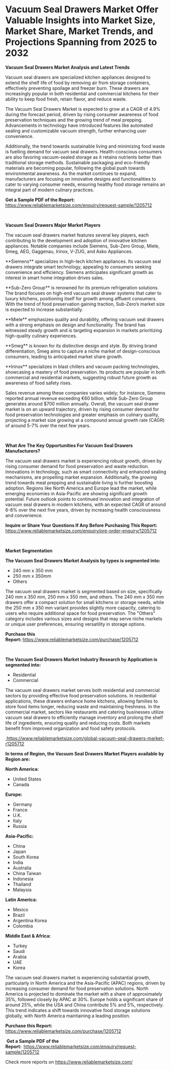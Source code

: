 <p><h1>Vacuum Seal Drawers Market Offer Valuable Insights into Market Size, Market Share, Market Trends, and Projections Spanning from 2025 to 2032</h1></p><p><strong>Vacuum Seal Drawers Market Analysis and Latest Trends</strong></p>
<p><p>Vacuum seal drawers are specialized kitchen appliances designed to extend the shelf life of food by removing air from storage containers, effectively preventing spoilage and freezer burn. These drawers are increasingly popular in both residential and commercial kitchens for their ability to keep food fresh, retain flavor, and reduce waste. </p><p>The Vacuum Seal Drawers Market is expected to grow at a CAGR of 4.9% during the forecast period, driven by rising consumer awareness of food preservation techniques and the growing trend of meal prepping. Advancements in technology have introduced features like automated sealing and customizable vacuum strength, further enhancing user convenience. </p><p>Additionally, the trend towards sustainable living and minimizing food waste is fuelling demand for vacuum seal drawers. Health-conscious consumers are also favoring vacuum-sealed storage as it retains nutrients better than traditional storage methods. Sustainable packaging and eco-friendly materials are becoming popular, following the global push towards environmental awareness. As the market continues to expand, manufacturers are focusing on innovative designs and functionalities to cater to varying consumer needs, ensuring healthy food storage remains an integral part of modern culinary practices.</p></p>
<p><strong>Get a Sample PDF of the Report:&nbsp;</strong> <a href="https://www.reliablemarketsize.com/enquiry/request-sample/1205712?utm_campaign=3345&utm_medium=2&utm_source=Github&utm_content=ia&utm_term=05042025&utm_id=vacuum-seal-drawers">https://www.reliablemarketsize.com/enquiry/request-sample/1205712</a></p>
<p>&nbsp;</p>
<p><strong>Vacuum Seal Drawers Major Market Players</strong></p>
<p><p>The vacuum seal drawers market features several key players, each contributing to the development and adoption of innovative kitchen appliances. Notable companies include Siemens, Sub-Zero Group, Miele, Smeg, AEG, Gaggenau, Irinox, V-ZUG, and Asko Appliances.</p><p>**Siemens** specializes in high-tech kitchen appliances. Its vacuum seal drawers integrate smart technology, appealing to consumers seeking convenience and efficiency. Siemens anticipates significant growth as interest in smart home integration drives sales.</p><p>**Sub-Zero Group** is renowned for its premium refrigeration solutions. The brand focuses on high-end vacuum seal drawer systems that cater to luxury kitchens, positioning itself for growth among affluent consumers. With the trend of food preservation gaining traction, Sub-Zero’s market size is expected to increase substantially.</p><p>**Miele** emphasizes quality and durability, offering vacuum seal drawers with a strong emphasis on design and functionality. The brand has witnessed steady growth and is targeting expansion in markets prioritizing high-quality culinary experiences.</p><p>**Smeg** is known for its distinctive design and style. By driving brand differentiation, Smeg aims to capture a niche market of design-conscious consumers, leading to anticipated market share growth.</p><p>**Irinox** specializes in blast chillers and vacuum packing technologies, showcasing a mastery of food preservation. Its products are popular in both commercial and residential markets, suggesting robust future growth as awareness of food safety rises.</p><p>Sales revenue among these companies varies widely; for instance, Siemens reported annual revenue exceeding €60 billion, while Sub-Zero Group generates around $700 million annually. Overall, the vacuum seal drawer market is on an upward trajectory, driven by rising consumer demand for food preservation technologies and greater emphasis on culinary quality, projecting a market size growing at a compound annual growth rate (CAGR) of around 5-7% over the next few years.</p></p>
<p>&nbsp;</p>
<p><strong>What Are The Key Opportunities For Vacuum Seal Drawers Manufacturers?</strong></p>
<p><p>The vacuum seal drawers market is experiencing robust growth, driven by rising consumer demand for food preservation and waste reduction. Innovations in technology, such as smart connectivity and enhanced sealing mechanisms, are propelling market expansion. Additionally, the growing trend towards meal prepping and sustainable living is further boosting adoption. Regions like North America and Europe lead the market, while emerging economies in Asia-Pacific are showing significant growth potential. Future outlook points to continued innovation and integration of vacuum seal drawers in modern kitchens, with an expected CAGR of around 6-8% over the next five years, driven by increasing health consciousness and convenience.</p></p>
<p><strong>Inquire or Share Your Questions If Any Before Purchasing This Report:</strong> <a href="https://www.reliablemarketsize.com/enquiry/pre-order-enquiry/1205712?utm_campaign=3345&utm_medium=2&utm_source=Github&utm_content=ia&utm_term=05042025&utm_id=vacuum-seal-drawers">https://www.reliablemarketsize.com/enquiry/pre-order-enquiry/1205712</a></p>
<p>&nbsp;</p>
<p><strong>Market Segmentation</strong></p>
<p><strong>The Vacuum Seal Drawers Market Analysis by types is segmented into:</strong></p>
<p><ul><li>240 mm x 350 mm</li><li>250 mm x 350mm</li><li>Others</li></ul></p>
<p><p>The vacuum seal drawers market is segmented based on size, specifically 240 mm x 350 mm, 250 mm x 350 mm, and others. The 240 mm x 350 mm drawers offer a compact solution for small kitchens or storage needs, while the 250 mm x 350 mm variant provides slightly more capacity, catering to users who require additional space for food preservation. The "Others" category includes various sizes and designs that may serve niche markets or unique user preferences, ensuring versatility in storage options.</p></p>
<p><strong>Purchase this Report:&nbsp;</strong><a href="https://www.reliablemarketsize.com/purchase/1205712?utm_campaign=3345&utm_medium=2&utm_source=Github&utm_content=ia&utm_term=05042025&utm_id=vacuum-seal-drawers">https://www.reliablemarketsize.com/purchase/1205712</a></p>
<p>&nbsp;</p>
<p><strong>The Vacuum Seal Drawers Market Industry Research by Application is segmented into:</strong></p>
<p><ul><li>Residential</li><li>Commercial</li></ul></p>
<p><p>The vacuum seal drawers market serves both residential and commercial sectors by providing effective food preservation solutions. In residential applications, these drawers enhance home kitchens, allowing families to store food items longer, reducing waste and maintaining freshness. In the commercial market, sectors like restaurants and catering businesses utilize vacuum seal drawers to efficiently manage inventory and prolong the shelf life of ingredients, ensuring quality and reducing costs. Both markets benefit from improved organization and food safety protocols.</p></p>
<p><a href="https://www.reliablemarketsize.com/global-vacuum-seal-drawers-market-r1205712?utm_campaign=3345&utm_medium=2&utm_source=Github&utm_content=ia&utm_term=05042025&utm_id=vacuum-seal-drawers">&nbsp;https://www.reliablemarketsize.com/global-vacuum-seal-drawers-market-r1205712</a></p>
<p><strong>In terms of Region, the Vacuum Seal Drawers Market Players available by Region are:</strong></p>
<p>
    <p> <strong> North America: </strong>
        <ul>
            <li>United States</li>
            <li>Canada</li>
        </ul>
        </p> 
    <p> <strong> Europe: </strong>
        <ul>
            <li>Germany</li>
            <li>France</li>
            <li>U.K.</li>
            <li>Italy</li>
            <li>Russia</li>
        </ul>
        </p> 
    <p> <strong> Asia-Pacific: </strong>
        <ul>
            <li>China</li>
            <li>Japan</li>
            <li>South Korea</li>
            <li>India</li>
            <li>Australia</li>
            <li>China Taiwan</li>
            <li>Indonesia</li>
            <li>Thailand</li>
            <li>Malaysia</li>
        </ul>
        </p> 
    <p> <strong> Latin America: </strong>
        <ul>
            <li>Mexico</li>
            <li>Brazil</li>
            <li>Argentina Korea</li>
            <li>Colombia</li>
        </ul>
        </p> 
    <p> <strong> Middle East & Africa: </strong>
        <ul>
            <li>Turkey</li>
            <li>Saudi</li>
            <li>Arabia</li>
            <li>UAE</li>
            <li>Korea</li>
        </ul>
    </p>
    </p>
<p><p>The vacuum seal drawers market is experiencing substantial growth, particularly in North America and the Asia-Pacific (APAC) regions, driven by increasing consumer demand for food preservation solutions. North America is projected to dominate the market with a share of approximately 35%, followed closely by APAC at 30%. Europe holds a significant share of around 25%, while the USA and China contribute 5% and 5%, respectively. This trend indicates a shift towards innovative food storage solutions globally, with North America maintaining a leading position.</p></p>
<p><strong>Purchase this Report: </strong><a href="https://www.reliablemarketsize.com/purchase/1205712?utm_campaign=3345&utm_medium=2&utm_source=Github&utm_content=ia&utm_term=05042025&utm_id=vacuum-seal-drawers">https://www.reliablemarketsize.com/purchase/1205712</a></p>
<p>&nbsp;<strong>Get a Sample PDF of the Report:&nbsp;&nbsp;</strong><a href="https://www.reliablemarketsize.com/enquiry/request-sample/1205712?utm_campaign=3345&utm_medium=2&utm_source=Github&utm_content=ia&utm_term=05042025&utm_id=vacuum-seal-drawers">https://www.reliablemarketsize.com/enquiry/request-sample/1205712</a></p>
<p><strong></strong></p>
<p>Check more reports on <a href="https://www.reliablemarketsize.com/?utm_campaign=3345&utm_medium=2&utm_source=Github&utm_content=ia&utm_term=05042025&utm_id=vacuum-seal-drawers">https://www.reliablemarketsize.com/</a></p>